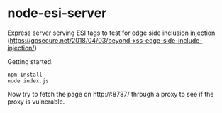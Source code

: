 # node-esi-server
Express server serving ESI tags to test for edge side inclusion injection (https://gosecure.net/2018/04/03/beyond-xss-edge-side-include-injection/)

Getting started:
```
npm install
node index.js
```

Now try to fetch the page on http://<YOUR-HOST>:8787/ through a proxy to see if the proxy is vulnerable.


